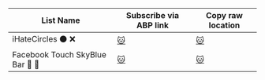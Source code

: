 | List Name | Subscribe via ABP link | Copy raw location |
| ----- | ----- | ----- |
| iHateCircles :black_circle: :x: | [:cat:](https://subscribe.adblockplus.org/?location=https%3A%2F%2Fgithub.com%2Fkowith337%2FPersonalFilterListCollection%2Fraw%2Fmaster%2Ffilterlist%2Fubo-css%2FiHateCircles.txt&amp;title=iHateCircles) | [:cat:](https://github.com/kowith337/PersonalFilterListCollection/raw/master/filterlist/ubo-css/iHateCircles.txt) |
| Facebook Touch SkyBlue Bar :blue_book: :newspaper: | [:cat:](https://subscribe.adblockplus.org/?location=https%3A%2F%2Fgithub.com%2Fkowith337%2FPersonalFilterListCollection%2Fraw%2Fmaster%2Ffilterlist%2Fubo-css%2FFBSkyBlueBar.txt&amp;title=Facebook%20SkyBlue%20TopBar%20Redesign) | [:cat:](https://github.com/kowith337/PersonalFilterListCollection/raw/master/filterlist/ubo-css/FBSkyBlueBar.txt) |
